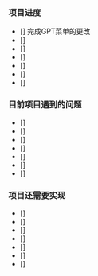 




### 项目进度
- [] 完成GPT菜单的更改
- [] 
- []
- [] 
- []
- [] 
- []




### 目前项目遇到的问题
- [] 
- []
- [] 
- []
- []
- []
- []





### 项目还需要实现
- [] 
- [] 
- []
- [] 
- []
- [] 
- []


